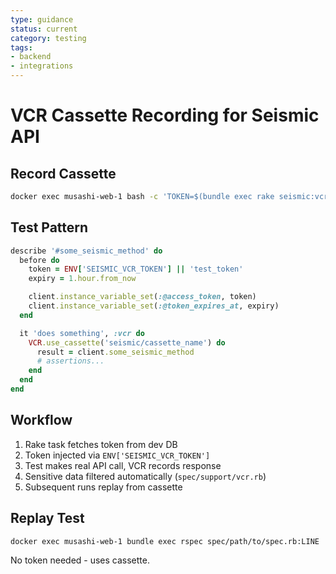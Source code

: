 ```yaml
---
type: guidance
status: current
category: testing
tags:
- backend
- integrations
---
```


# VCR Cassette Recording for Seismic API

## Record Cassette

```bash
docker exec musashi-web-1 bash -c 'TOKEN=$(bundle exec rake seismic:vcr:token 2>/dev/null) && SEISMIC_VCR_TOKEN="$TOKEN" bundle exec rspec spec/path/to/spec.rb:LINE'
```

## Test Pattern

```ruby
describe '#some_seismic_method' do
  before do
    token = ENV['SEISMIC_VCR_TOKEN'] || 'test_token'
    expiry = 1.hour.from_now

    client.instance_variable_set(:@access_token, token)
    client.instance_variable_set(:@token_expires_at, expiry)
  end

  it 'does something', :vcr do
    VCR.use_cassette('seismic/cassette_name') do
      result = client.some_seismic_method
      # assertions...
    end
  end
end
```

## Workflow

1. Rake task fetches token from dev DB
2. Token injected via `ENV['SEISMIC_VCR_TOKEN']`
3. Test makes real API call, VCR records response
4. Sensitive data filtered automatically (`spec/support/vcr.rb`)
5. Subsequent runs replay from cassette

## Replay Test

```bash
docker exec musashi-web-1 bundle exec rspec spec/path/to/spec.rb:LINE
```

No token needed - uses cassette.
